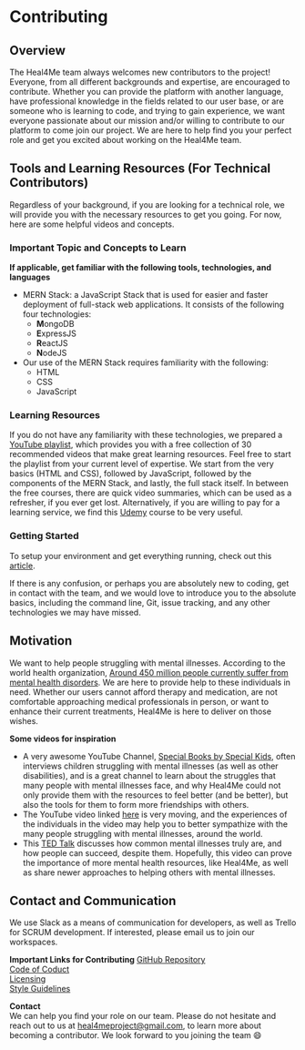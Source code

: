 # Contributing

## Overview
The Heal4Me team always welcomes new contributors to the project! Everyone, from all different backgrounds and expertise, are encouraged to contribute. Whether you can provide the platform with another language, have professional knowledge in the fields related to our user base, or are someone who is learning to code, and trying to gain experience, we want everyone passionate about our mission and/or willing to contribute to our platform to come join our project. We are here to help find you your perfect role and get you excited about working on the Heal4Me team.


## Tools and Learning Resources (For Technical Contributors)
Regardless of your background, if you are looking for a technical role, we will provide you with the necessary resources to get you going. For now, here are some helpful videos and concepts. 

### Important Topic and Concepts to Learn
**If applicable, get familiar with the following tools, technologies, and languages** <br/>
* MERN Stack: a JavaScript Stack that is used for easier and faster deployment of full-stack web applications. It consists of the following four technologies: 
  * **M**ongoDB
  * **E**xpressJS
  * **R**eactJS
  * **N**odeJS
* Our use of the MERN Stack requires familiarity with the following:
  * HTML
  * CSS
  * JavaScript
 
### Learning Resources
If you do not have any familiarity with these technologies, we prepared a [YouTube playlist](https://www.youtube.com/playlist?list=PLPgx4r0FGixm5SZqE6KEPt9n8oLqFi57h), which provides you with a free collection of 30 recommended videos that make great learning resources. Feel free to start the playlist from your current level of expertise. We start from the very basics (HTML and CSS), followed by JavaScript, followed by the components of the MERN Stack, and lastly, the full stack itself. In between the free courses, there are quick video summaries, which can be used as a refresher, if you ever get lost. Alternatively, if you are willing to pay for a learning service, we find this [Udemy](https://www.udemy.com/course/mern-stack-front-to-back/) course to be very useful.

### Getting Started
To setup your environment and get everything running, check out this [article](https://medium.com/codingthesmartway-com-blog/the-mern-stack-tutorial-building-a-react-crud-application-from-start-to-finish-part-2-637f337e5d61).

If there is any confusion, or perhaps you are absolutely new to coding, get in contact with the team, and we would love to introduce you to the absolute basics, including the command line, Git, issue tracking, and any other technologies we may have missed. 


## Motivation
We want to help people struggling with mental illnesses. According to the world health organization, [Around 450 million people currently suffer from mental health disorders](https://www.who.int/whr/2001/media_centre/press_release/en/). We are here to provide help to these individuals in need. Whether our users cannot afford therapy and medication, are not comfortable approaching medical professionals in person, or want to enhance their current treatments, Heal4Me is here to deliver on those wishes.

**Some videos for inspiration** <br/>
* A very awesome YouTube Channel, [Special Books by Special Kids](https://www.youtube.com/channel/UC4E98HDsPXrf5kTKIgrSmtQ/videos), often interviews children struggling with mental illnesses (as well as other disabilities), and is a great channel to learn about the struggles that many people with mental illnesses face, and why Heal4Me could not only provide them with the resources to feel better (and be better), but also the tools for them to form more friendships with others.
* The YouTube video linked [here](https://www.youtube.com/watch?v=CHiqqpSQjV8) is very moving, and the experiences of the individuals in the video may help you to better sympathize with the many people struggling with mental illnesses, around the world.
* This [TED Talk](https://www.youtube.com/watch?v=ieXB-BGxYwg) discusses how common mental illnesses truly are, and how people can succeed, despite them. Hopefully, this video can prove the importance of more mental health resources, like Heal4Me, as well as share newer approaches to helping others with mental illnesses.


## Contact and Communication 
We use Slack as a means of communication for developers, as well as Trello for SCRUM development. If interested, please email us to join our workspaces.

**Important Links for Contributing**
[GitHub Repository](https://github.com/zacknawrocki/Heal4me) <br/>
[Code of Coduct](https://github.com/zacknawrocki/Heal4me/blob/master/media/CODE_OF_CONDUCT.md) <br/>
[Licensing](https://github.com/zacknawrocki/Heal4me/blob/master/LICENSE) <br/>
[Style Guidelines](https://github.com/zacknawrocki/Heal4me/blob/master/media/STYLE_GUIDELINES.md) <br/>

**Contact** <br/>
We can help you find your role on our team. Please do not hesitate and reach out to us at heal4meproject@gmail.com, to learn more about becoming a contributor. We look forward to you joining the team :smile: 

